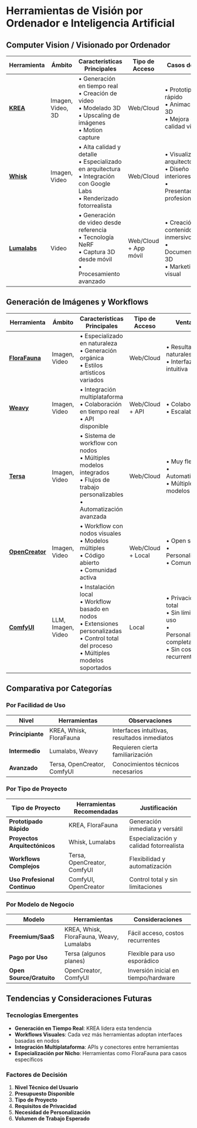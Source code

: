 # Herramientas de Visión por Ordenador e Inteligencia Artificial

## Computer Vision / Visionado por Ordenador

| Herramienta | Ámbito | Características Principales | Tipo de Acceso | Casos de Uso |
|-------------|--------|----------------------------|----------------|--------------|
| **[KREA](https://krea.ai)** | Imagen, Video, 3D | • Generación en tiempo real<br>• Creación de video<br>• Modelado 3D<br>• Upscaling de imágenes<br>• Motion capture | Web/Cloud | • Prototipado rápido<br>• Animación 3D<br>• Mejora de calidad visual |
| **[Whisk](https://labs.google/fx/es-419/tools/whisk)** | Imagen, Video | • Alta calidad y detalle<br>• Especializado en arquitectura<br>• Integración con Google Labs<br>• Renderizado fotorrealista | Web/Cloud | • Visualización arquitectónica<br>• Diseño de interiores<br>• Presentaciones profesionales |
| **[Lumalabs](https://lumalabs.ai/)** | Video | • Generación de video desde referencia<br>• Tecnología NeRF<br>• Captura 3D desde móvil<br>• Procesamiento avanzado | Web/Cloud + App móvil | • Creación de contenido inmersivo<br>• Documentación 3D<br>• Marketing visual |

## Generación de Imágenes y Workflows

| Herramienta | Ámbito | Características Principales | Tipo de Acceso | Ventajas | Limitaciones |
|-------------|--------|----------------------------|----------------|----------|--------------|
| **[FloraFauna](https://www.florafauna.ai/)** | Imagen, Video | • Especializado en naturaleza<br>• Generación orgánica<br>• Estilos artísticos variados | Web/Cloud | • Resultados naturales<br>• Interfaz intuitiva | • Nicho especializado<br>• Menor versatilidad |
| **[Weavy](https://weavy.ai/)** | Imagen, Video | • Integración multiplataforma<br>• Colaboración en tiempo real<br>• API disponible | Web/Cloud + API | • Colaborativo<br>• Escalable | • Curva de aprendizaje<br>• Requiere configuración |
| **[Tersa](http://tersa.ai/)** | Imagen, Video | • Sistema de workflow con nodos<br>• Múltiples modelos integrados<br>• Flujos de trabajo personalizables<br>• Automatización avanzada | Web/Cloud | • Muy flexible<br>• Automatizable<br>• Múltiples modelos | • Complejo para principiantes<br>• Requiere planificación |
| **[OpenCreator](https://opencreator.io/)** | Imagen, Video | • Workflow con nodos visuales<br>• Modelos múltiples<br>• Código abierto<br>• Comunidad activa | Web/Cloud + Local | • Open source<br>• Personalizable<br>• Comunidad | • Requiere conocimientos técnicos<br>• Mantenimiento propio |
| **[ComfyUI](https://www.comfy.org/)** | LLM, Imagen, Video | • Instalación local<br>• Workflow basado en nodos<br>• Extensiones personalizadas<br>• Control total del proceso<br>• Múltiples modelos soportados | Local | • Privacidad total<br>• Sin límites de uso<br>• Personalización completa<br>• Sin costos recurrentes | • Requiere hardware potente<br>• Instalación compleja<br>• Mantenimiento técnico |

## Comparativa por Categorías

### Por Facilidad de Uso
| Nivel | Herramientas | Observaciones |
|-------|-------------|---------------|
| **Principiante** | KREA, Whisk, FloraFauna | Interfaces intuitivas, resultados inmediatos |
| **Intermedio** | Lumalabs, Weavy | Requieren cierta familiarización |
| **Avanzado** | Tersa, OpenCreator, ComfyUI | Conocimientos técnicos necesarios |

### Por Tipo de Proyecto
| Tipo de Proyecto | Herramientas Recomendadas | Justificación |
|------------------|---------------------------|---------------|
| **Prototipado Rápido** | KREA, FloraFauna | Generación inmediata y versátil |
| **Proyectos Arquitectónicos** | Whisk, Lumalabs | Especialización y calidad fotorrealista |
| **Workflows Complejos** | Tersa, OpenCreator, ComfyUI | Flexibilidad y automatización |
| **Uso Profesional Continuo** | ComfyUI, OpenCreator | Control total y sin limitaciones |

### Por Modelo de Negocio
| Modelo | Herramientas | Consideraciones |
|--------|-------------|----------------|
| **Freemium/SaaS** | KREA, Whisk, FloraFauna, Weavy, Lumalabs | Fácil acceso, costos recurrentes |
| **Pago por Uso** | Tersa (algunos planes) | Flexible para uso esporádico |
| **Open Source/Gratuito** | OpenCreator, ComfyUI | Inversión inicial en tiempo/hardware |

## Tendencias y Consideraciones Futuras

### Tecnologías Emergentes
- **Generación en Tiempo Real**: KREA lidera esta tendencia
- **Workflows Visuales**: Cada vez más herramientas adoptan interfaces basadas en nodos
- **Integración Multiplataforma**: APIs y conectores entre herramientas
- **Especialización por Nicho**: Herramientas como FloraFauna para casos específicos

### Factores de Decisión
1. **Nivel Técnico del Usuario**
2. **Presupuesto Disponible**
3. **Tipo de Proyecto**
4. **Requisitos de Privacidad**
5. **Necesidad de Personalización**
6. **Volumen de Trabajo Esperado**
